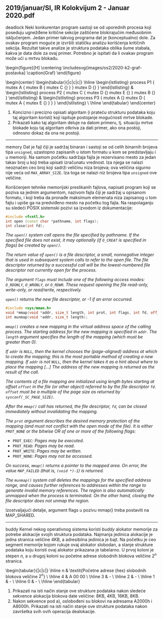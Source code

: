 2019/januar/SI, IR Kolokvijum 2 - Januar 2020.pdf
--------------------------------------------------------------------------------
deadlock
Neki konkurentan program sastoji se od uporednih procesa koji poseduju ugnežđene kritične 
sekcije zaštićene blokirajućim međusobnim isključenjem. Jedan primer takvog programa dat 
je (konceptualno) dole.  Za  ovakav  program  moguće  je  izvršiti  statičku  analizu  korišćenja 
kritičnih sekcija. Rezultat takve analize je struktura podataka oblika šume stabala, kakva je 
data dole za ovaj primer. Potrebno je ispitati da li ovakav program može ući u mrtvu blokadu. 

\begin{figure}[H]
  \centering
  \includesvg{images/os2/2020-k2-graf-postavka}
  \caption{Graf}
\end{figure}

\begin{center}
\begin{tabular}{|c|c|c|}
\hline
\begin{lstlisting}
process P1 { 
  mutex A { 
    mutex B { 
      mutex C {} 
    } 
  } 
  mutex D {} 
} 
\end{lstlisting} & \begin{lstlisting}
process P2 { 
  mutex C { 
    mutex D {} 
    mutex E {} 
  } 
  mutex B {} 
}
\end{lstlisting} & \begin{lstlisting}
process P3 { 
  mutex A {} 
  mutex D { 
    mutex A { 
      mutex E {} 
    } 
  } 
} 
\end{lstlisting} \\
\hline
\end{tabular}
\end{center}

1. Koncizno i precizno opisati algoritam (i prateću strukturu podataka koju taj algoritam koristi) koji ispituje postojanje mogućnosti mrtve blokade. 
2. Prikazati kako taj algoritam deluje na datom primeru, tj. situaciju mrtve blokade koju taj algoritam otkriva za dati primer, ako ona postoji, odnosno dokaz da ona ne postoji. 

--------------------------------------------------------------------------------
memory
Dat  je  fajl  čiji  je  sadržaj  binaran  i sastoji  se  od  celih  binarnih  brojeva  tipa `unsigned`, 
uzastopno zapisanih u istom formatu u kom se predstavljaju i u memoriji. Na samom početku 
sadržaja fajla je rezervisano mesto za jedan takav broj u koji treba upisati izračunatu vrednost. 
Iza njega se nalazi neoznačen ceo broj koji sadrži veličinu niza brojeva; ova veličina sigurno 
nije veća od `MAX_ARRAY_SIZE`. Iza toga se nalazi niz brojeva tipa `unsigned` ove veličine.

Korišćenjem  tehnike  memorijski  preslikanih  fajlova,  napisati  program  koji  se  poziva  sa 
jednim argumentom, nazivom fajla čiji je sadržaj u opisanom formatu, i koji treba da pronađe 
maksimum elemenata niza zapisanog u tom fajlu i upiše ga na predviđeno mesto na početku 
tog fajla. Na raspolaganju su sledeći POSIX sistemski pozivi sa izvodom iz dokumentacije:
```cpp
#include <fcntl.h> 
int open (const char *pathname, int flags); 
int close(int fd);
```
*The `open()` system call opens the file specified by pathname. If the specified file does not exist, it may optionally (if `O_CREAT` is specified in flags) be created by `open()`.*

*The  return  value  of `open()` is  a  file  descriptor,  a  small,  nonnegative  integer  that  is  used  in  subsequent  system  calls to refer to the  open file.  The  file descriptor  returned  by  a successful call will be  the  lowest-numbered file descriptor not currently open for the process.*

*The argument `flags` must include one of the following access modes: `O_RDONLY`, `O_WRONLY`, or `O_RDWR`. These request opening the file read-only, write-only, or read/write, respectively.*

*`open()` returns the new file descriptor, or -1 if an error occurred.*
```cpp
#include <sys/mman.h> 
void *mmap(void *addr, size_t length, int prot, int flags, int fd, off_t offset); 
int munmap(void *addr, size_t length);
```
*`mmap()` creates a new mapping in the virtual address space of the calling process.  The starting address for the new  mapping  is  specified  in `addr`. The `length` argument  specifies  the  length  of  the  mapping  (which  must  be greater than 0).*

*If `addr` is `NULL`, then the kernel chooses the (page-aligned) address at which to create the mapping; this is the most portable  method of creating a new mapping. If `addr` is not `NULL`, then the  kernel  takes it as a hint about where to place the mapping [...] The address of the new mapping is returned as the result of the call.*

*The  contents  of  a  file  mapping  are  initialized  using length bytes  starting  at  offset `offset` in  the  file  (or  other object)  referred  to  by  the  file  descriptor `fd`. `offset` must  be  a  multiple  of  the  page  size  as  returned  by `sysconf(_SC_PAGE_SIZE)`.*

*After  the `mmap()` call  has  returned,  the  file  descriptor, `fd`,  can  be  closed  immediately  without  invalidating  the mapping.*

*The `prot` argument describes the desired memory protection of the mapping (and must not conflict with the open mode of the file). It is either `PROT_NONE` or the bitwise OR of one or more of the following flags:*

- `PROT_EXEC`: *Pages may be executed.* 
- `PROT_READ`: *Pages may be read.*
- `PROT_WRITE`: *Pages may be written.* 
- `PROT_NONE`: *Pages may not be accessed.*

*On success, `mmap()` returns  a  pointer  to  the  mapped  area. On  error,  the  value `MAP_FAILED` (that  is, `(void *)-1`) is returned.*

*The `munmap()` system call deletes the mappings for the specified address range, and causes further references to addresses  within the  range  to generate  invalid memory  references. The  region is also automatically unmapped when the process is terminated. On the other hand, closing the file descriptor does not unmap the region.*

Izostvaljajući detalje, argument flags u pozivu mmap() treba postaviti na MAP_SHARED. 

--------------------------------------------------------------------------------
buddy
Kernel nekog operativnog sistema koristi *buddy* alokator memorije za potrebe alokacije svojih 
struktura podataka. Najmanja jedinica alokacije je jedna stranica veličine 4KB, a adresibilna 
jedinica je bajt. Na početku je ceo segment memorije kojom rukuje ovaj alokator slobodan, a 
stanje  strukture  podataka  koju  koristi  ovaj  alokator  prikazana  je  tabelarno.  U  prvoj  koloni  je 
stepen $n$, a u drugoj koloni su početne adrese slobodnih blokova veličine $2^n$ stranica. 

\begin{tabular}{|c|c|}
\hline
n & \textit{Početne adrese (hex) slobodnih blokova veličine $2^n$} \\
\hline
4 & A 00 00 \\
\hline
3 & - \\
\hline
2 & - \\
\hline
1 & - \\
\hline
0 & - \\
\hline
\end{tabular}

1. Prikazati na isti način stanje ove strukture podataka nakon sledeće sekvence alokacija blokova date veličine: 8KB, 4KB, 16KB, 8KB. 
2. Nakon  sekvence  pod  a),  oslobođeni  su  blokovi  na  adresama  A2000h  i  A8000h. Prikazati  na  isti  način  stanje ove  strukture  podataka  nakon  završetka  svih  ovih  operacija dealokacije. 
